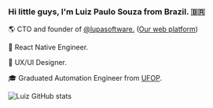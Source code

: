 ### Hi little guys, I'm Luiz Paulo Souza from Brazil. 🇧🇷


🌎 CTO and founder of <a href='https://github.com/lupasoftware'>@lupasoftware.</a> (<a href='https://lupatech.io'>Our web platform</a>)

📲  React Native Engineer.

🎩 UX/UI Designer.




🎓 Graduated Automation Engineer from  <a href='https://ufop.br'>UFOP</a>.

![Luiz GitHub stats](https://github-readme-stats.vercel.app/api?username=luizuk&show_icons=true&theme=tokyonight)





<!--
**luizuk/luizuk** is a ✨ _special_ ✨ repository because its `README.md` (this file) appears on your GitHub profile.

Here are some ideas to get you started:


⚡ React Native Engineer.
⚡ UX/UI Designer.
[![luizuk](https://github-readme-stats.vercel.app/api/top-langs/?username=luizuk&hide=html&layout=compact&theme=tokyonight&show_icons=true)](https://github.com/luizuk/)



- 🔭 I’m currently working on ...
- 🌱 I’m currently learning ...
- 👯 I’m looking to collaborate on ...
- 🤔 I’m looking for help with ...
- 💬 Ask me about ...
- 📫 How to reach me: ...
- 😄 Pronouns: ...
- ⚡ Fun fact: ...
-->
